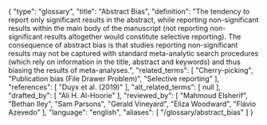 {
    "type": "glossary",
    "title": "Abstract Bias",
    "definition": "The tendency to report only significant results in the abstract, while reporting non-significant results within the main body of the manuscript (not reporting non-significant results altogether would constitute selective reporting). The consequence of abstract bias is that studies reporting non-significant results may not be captured with standard meta-analytic search procedures (which rely on information in the title, abstract and keywords) and thus biasing the results of meta-analyses.",
    "related_terms": [
        "Cherry-picking",
        "Publication bias (File Drawer Problem)",
        "Selective reporting"
    ],
    "references": [
        "Duyx et al. (2019)"
    ],
    "alt_related_terms": [
        null
    ],
    "drafted_by": [
        "Ali H. Al-Hoorie"
    ],
    "reviewed_by": [
        "Mahmoud Elsherif",
        "Bethan Iley",
        "Sam Parsons",
        "Gerald Vineyard",
        "Eliza Woodward",
        "Flávio Azevedo"
    ],
    "language": "english",
    "aliases": [
        "/glossary/abstract_bias"
    ]
}
